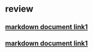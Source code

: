# review

## [markdown document link1](http://blog.kalkin7.com/2014/02/10/lets-write-using-markdown/)
## [markdown document link1](https://namu.wiki/w/%EB%A7%88%ED%81%AC%EB%8B%A4%EC%9A%B4)

